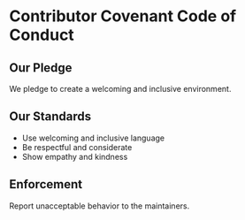 # Contributor Covenant Code of Conduct

## Our Pledge

We pledge to create a welcoming and inclusive environment.

## Our Standards

- Use welcoming and inclusive language
- Be respectful and considerate
- Show empathy and kindness

## Enforcement

Report unacceptable behavior to the maintainers.
